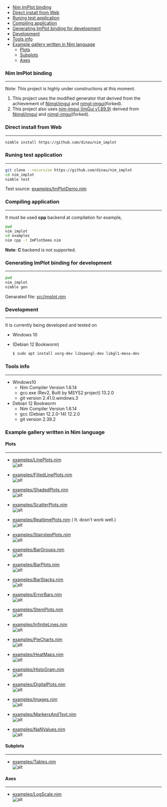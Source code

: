 <!-- START doctoc generated TOC please keep comment here to allow auto update -->
<!-- DON'T EDIT THIS SECTION, INSTEAD RE-RUN doctoc TO UPDATE -->

- [Nim ImPlot binding](#nim-implot-binding)
- [Direct install from Web](#direct-install-from-web)
- [Runing test application](#runing-test-application)
- [Compiling application](#compiling-application)
- [Generating ImPlot binding for development](#generating-implot-binding-for-development)
- [Development](#development)
- [Tools info](#tools-info)
- [Example gallery written in Nim language](#example-gallery-written-in-nim-language)
  - [Plots](#plots)
  - [Subplots](#subplots)
  - [Axes](#axes)

<!-- END doctoc generated TOC please keep comment here to allow auto update -->


### Nim ImPlot binding

---

Note: This project is highly under constructions at this moment.

1. This project uses the modified generator that derived from the achievement of [Nimgl/imgui](https://github.com/nimgl/imgui) and [nimgl-imgui](https://github.com/daniel-j/nimgl-imgui)(forked).
1. This project also uses [nim-imgui (ImGui v1.89.9)](https://github.com/dinau/nimgl-imgui) derived from [Nimgl/imgui](https://github.com/nimgl/imgui) and [nimgl-imgui](https://github.com/daniel-j/nimgl-imgui)(forked).

### Direct install from Web

---

```sh
nimble install https://github.com/dinau/nim_implot
```

### Runing test application

---

```bash
git clone --recursive https://github.com/dinau/nim_implot
cd nim_implot
nimble test
```

Test source: [examples/ImPlotDemo.nim](examples/ImPlotDemo.nim)

### Compiling application

---

It must be used **cpp** backend at compilation for example,

```sh
pwd
nim_implot
cd examples
nim cpp -r ImPlotDemo.nim 
```

**Note**: **C** backend is not supported.

### Generating ImPlot binding for development

---

```bash
pwd
nim_implot
nimble gen
```

Genarated file: [src/implot.nim](src/implot.nim)


### Development

---

It is currently being developed and tested on

* Windows 10
* (Debian 12 Bookworm)  

   ```sh
   $ sudo apt install xorg-dev libopengl-dev libgl1-mesa-dev
   ```

### Tools info

---
 
- Windows10
   - Nim Compiler Version 1.6.14 
   - gcc.exe (Rev2, Built by MSYS2 project) 13.2.0
   - git version 2.41.0.windows.3
- Debian 12 Bookworm 
   - Nim Compiler Version 1.6.14 
   - gcc (Debian 12.2.0-14) 12.2.0
   - git version 2.39.2

### Example gallery written in Nim language

#### Plots

---

   - [examples/LinePlots.nim](examples/LinePlots.nim)  
   ![alt](img/LinePlots.png)  

   - [examples/FilledLinePlots.nim](examples/FilledLinePlots.nim)  
   ![alt](img/FilledLinePlots.png)  

   - [examples/ShadedPlots.nim](examples/ShadedPlots.nim)  
   ![alt](img/ShadedPlots.png)  

   - [examples/ScatterPlots.nim](examples/ScatterPlots.nim)  
   ![alt](img/ScatterPlots.png)  

   - [examples/RealtimePlots.nim](examples/RealtimePlots.nim)  ( It. dosn't work well.)  
   ![alt](img/RealtimePlots.png)  

   - [examples/StairstepPlots.nim](examples/StairstepPlots.nim)  
   ![alt](img/StairstepPlots.png)  

   - [examples/BarGroups.nim](examples/BarGroups.nim)  
   ![alt](img/BarGroups.png)  

   - [examples/BarPlots.nim](examples/BarPlots.nim)  
   ![alt](img/BarPlots.png)  

   - [examples/BarStacks.nim](examples/BarStacks.nim)  
   ![alt](img/BarStacks.png)  

   - [examples/ErrorBars.nim](examples/ErrorBars.nim)  
   ![alt](img/ErrorBars.png)  

   - [examples/StemPlots.nim](examples/StemPlots.nim)  
   ![alt](img/StemPlots.png)  

   - [examples/InfiniteLines.nim](examples/InfiniteLines.nim)  
   ![alt](img/InfiniteLines.png)  

   - [examples/PieCharts.nim](examples/PieCharts.nim)  
   ![alt](img/PieCharts.png)  

   - [examples/HeatMaps.nim](examples/HeatMaps.nim)  
   ![alt](img/HeatMaps.png)  

   - [examples/HistoGram.nim](examples/HistoGram.nim)  
   ![alt](img/HistoGram.png)  

   - [examples/DigitalPlots.nim](examples/DigitalPlots.nim)  
   ![alt](img/DigitalPlots.png)  

   - [examples/Images.nim](examples/Images.nim)  
   ![alt](img/Images.png)  

   - [examples/MarkersAndText.nim](examples/MarkersAndText.nim)  
   ![alt](img/MarkersAndText.png)  

   - [examples/NaNValues.nim](examples/NaNValues.nim)  
   ![alt](img/NaNValues.png)  

#### Subplots

---

   - [examples/Tables.nim](examples/Tables.nim)  
   ![alt](img/Tables.png)  

#### Axes

---

   - [examples/LogScale.nim](examples/LogScale.nim)  
   ![alt](img/LogScale.png)  
